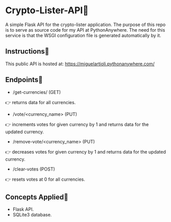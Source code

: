 # Crypto-Lister-API🏴

A simple Flask API for the crypto-lister application. The purpose of this repo is to serve as source code for my API at PythonAnywhere. 
The need for this service is that the WSGI configuration file is generated automatically by it.

## Instructions📜

This public API is hosted at: https://miguelartioli.pythonanywhere.com/

## Endpoints🚩

* /get-currencies/ (GET)

👉 returns data for all currencies.

* /vote/<currency_name> (PUT)

👉 increments votes for given currency by 1 and returns data for the updated currency.

* /remove-vote/<currency_name> (PUT)

👉 decreases votes for given currency by 1 and returns data for the updated currency.

* /clear-votes (POST)

👉 resets votes at 0 for all currencies.


## Concepts Applied🏴

- Flask API.
- SQLite3 database.
